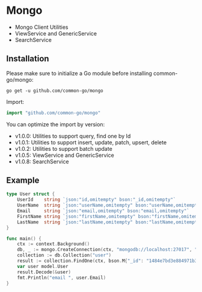 # Mongo
- Mongo Client Utilities
- ViewService and GenericService
- SearchService

## Installation

Please make sure to initialize a Go module before installing common-go/mongo:

```shell
go get -u github.com/common-go/mongo
```

Import:

```go
import "github.com/common-go/mongo"
```

You can optimize the import by version:
- v1.0.0: Utilities to support query, find one by Id
- v1.0.1: Utilities to support insert, update, patch, upsert, delete
- v1.0.2: Utilities to support batch update
- v1.0.5: ViewService and GenericService
- v1.0.8: SearchService

## Example

```go
type User struct {
	UserId    string `json:"id,omitempty" bson:"_id,omitempty"`
	UserName  string `json:"userName,omitempty" bson:"userName,omitempty"`
	Email     string `json:"email,omitempty" bson:"email,omitempty"`
	FirstName string `json:"firstName,omitempty" bson:"firstName,omitempty"`
	LastName  string `json:"lastName,omitempty" bson:"lastName,omitempty"`
}

func main() {
	ctx := context.Background()
	db, _ := mongo.CreateConnection(ctx, "mongodb://localhost:27017", "master_data")
	collection := db.Collection("user")
	result := collection.FindOne(ctx, bson.M{"_id": "1484e7bd3e884971b3affa813bf30af0"})
	var user model.User
	result.Decode(&user)
	fmt.Println("email ", user.Email)
}
```
